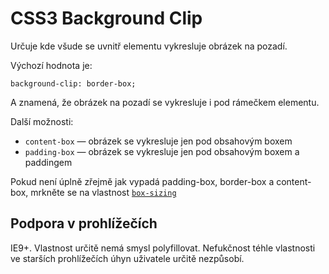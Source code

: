 CSS3 Background Clip
====================

Určuje kde všude se uvnitř elementu vykresluje obrázek na pozadí.

Výchozí hodnota je:

	background-clip: border-box;
	
A znamená, že obrázek na pozadí se vykresluje i pod rámečkem elementu.

Další možnosti:

* 	`content-box` — obrázek se vykresluje jen pod obsahovým boxem
* 	`padding-box` — obrázek se vykresluje jen pod obsahovým boxem a paddingem

Pokud není úplně zřejmě jak vypadá padding-box, border-box a content-box, mrkněte se na vlastnost [`box-sizing`](/css3-box-sizing)


Podpora v prohlížečích
----------------------

IE9+. Vlastnost určitě nemá smysl polyfillovat. Nefukčnost téhle vlastnosti ve starších prohlížečích úhyn uživatele určitě nezpůsobí.